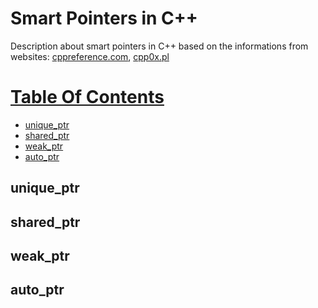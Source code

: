 # Smart Pointers in C++

Description about smart pointers in C++ based on the informations from websites: [cppreference.com](https://en.cppreference.com/book/intro/smart_pointers), [cpp0x.pl](http://cpp0x.pl/kursy/Kurs-C++/Poziom-5/Wskazniki-inteligentne-C++11/582)  

# [Table Of Contents](#table-of-contents)
  * [unique_ptr](#unique_ptr)
  * [shared_ptr](#shared_ptr)
  * [weak_ptr](#weak_ptr)
  * [auto_ptr](#auto_ptr)
  
  
## unique_ptr
## shared_ptr
## weak_ptr
## auto_ptr
